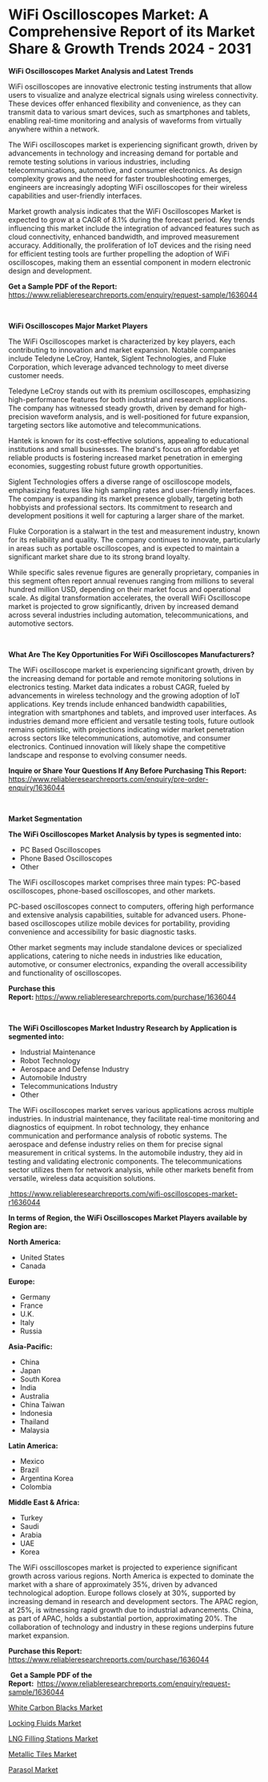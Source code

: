 <p><h1>WiFi Oscilloscopes Market: A Comprehensive Report of its Market Share & Growth Trends 2024 - 2031</h1></p><p><strong>WiFi Oscilloscopes Market Analysis and Latest Trends</strong></p>
<p><p>WiFi oscilloscopes are innovative electronic testing instruments that allow users to visualize and analyze electrical signals using wireless connectivity. These devices offer enhanced flexibility and convenience, as they can transmit data to various smart devices, such as smartphones and tablets, enabling real-time monitoring and analysis of waveforms from virtually anywhere within a network.</p><p>The WiFi oscilloscopes market is experiencing significant growth, driven by advancements in technology and increasing demand for portable and remote testing solutions in various industries, including telecommunications, automotive, and consumer electronics. As design complexity grows and the need for faster troubleshooting emerges, engineers are increasingly adopting WiFi oscilloscopes for their wireless capabilities and user-friendly interfaces.</p><p>Market growth analysis indicates that the WiFi Oscilloscopes Market is expected to grow at a CAGR of 8.1% during the forecast period. Key trends influencing this market include the integration of advanced features such as cloud connectivity, enhanced bandwidth, and improved measurement accuracy. Additionally, the proliferation of IoT devices and the rising need for efficient testing tools are further propelling the adoption of WiFi oscilloscopes, making them an essential component in modern electronic design and development.</p></p>
<p><strong>Get a Sample PDF of the Report:&nbsp;</strong> <a href="https://www.reliableresearchreports.com/enquiry/request-sample/1636044?utm_campaign=36&utm_medium=2&utm_source=Github&utm_content=ia&utm_term=17112024&utm_id=wifi-oscilloscopes">https://www.reliableresearchreports.com/enquiry/request-sample/1636044</a></p>
<p>&nbsp;</p>
<p><strong>WiFi Oscilloscopes Major Market Players</strong></p>
<p><p>The WiFi Oscilloscopes market is characterized by key players, each contributing to innovation and market expansion. Notable companies include Teledyne LeCroy, Hantek, Siglent Technologies, and Fluke Corporation, which leverage advanced technology to meet diverse customer needs.</p><p>Teledyne LeCroy stands out with its premium oscilloscopes, emphasizing high-performance features for both industrial and research applications. The company has witnessed steady growth, driven by demand for high-precision waveform analysis, and is well-positioned for future expansion, targeting sectors like automotive and telecommunications.</p><p>Hantek is known for its cost-effective solutions, appealing to educational institutions and small businesses. The brand's focus on affordable yet reliable products is fostering increased market penetration in emerging economies, suggesting robust future growth opportunities.</p><p>Siglent Technologies offers a diverse range of oscilloscope models, emphasizing features like high sampling rates and user-friendly interfaces. The company is expanding its market presence globally, targeting both hobbyists and professional sectors. Its commitment to research and development positions it well for capturing a larger share of the market.</p><p>Fluke Corporation is a stalwart in the test and measurement industry, known for its reliability and quality. The company continues to innovate, particularly in areas such as portable oscilloscopes, and is expected to maintain a significant market share due to its strong brand loyalty.</p><p>While specific sales revenue figures are generally proprietary, companies in this segment often report annual revenues ranging from millions to several hundred million USD, depending on their market focus and operational scale. As digital transformation accelerates, the overall WiFi Oscilloscope market is projected to grow significantly, driven by increased demand across several industries including automation, telecommunications, and automotive sectors.</p></p>
<p>&nbsp;</p>
<p><strong>What Are The Key Opportunities For WiFi Oscilloscopes Manufacturers?</strong></p>
<p><p>The WiFi oscilloscope market is experiencing significant growth, driven by the increasing demand for portable and remote monitoring solutions in electronics testing. Market data indicates a robust CAGR, fueled by advancements in wireless technology and the growing adoption of IoT applications. Key trends include enhanced bandwidth capabilities, integration with smartphones and tablets, and improved user interfaces. As industries demand more efficient and versatile testing tools, future outlook remains optimistic, with projections indicating wider market penetration across sectors like telecommunications, automotive, and consumer electronics. Continued innovation will likely shape the competitive landscape and response to evolving consumer needs.</p></p>
<p><strong>Inquire or Share Your Questions If Any Before Purchasing This Report:</strong> <a href="https://www.reliableresearchreports.com/enquiry/pre-order-enquiry/1636044?utm_campaign=36&utm_medium=2&utm_source=Github&utm_content=ia&utm_term=17112024&utm_id=wifi-oscilloscopes">https://www.reliableresearchreports.com/enquiry/pre-order-enquiry/1636044</a></p>
<p>&nbsp;</p>
<p><strong>Market Segmentation</strong></p>
<p><strong>The WiFi Oscilloscopes Market Analysis by types is segmented into:</strong></p>
<p><ul><li>PC Based Oscilloscopes</li><li>Phone Based Oscilloscopes</li><li>Other</li></ul></p>
<p><p>The WiFi oscilloscopes market comprises three main types: PC-based oscilloscopes, phone-based oscilloscopes, and other markets. </p><p>PC-based oscilloscopes connect to computers, offering high performance and extensive analysis capabilities, suitable for advanced users. Phone-based oscilloscopes utilize mobile devices for portability, providing convenience and accessibility for basic diagnostic tasks. </p><p>Other market segments may include standalone devices or specialized applications, catering to niche needs in industries like education, automotive, or consumer electronics, expanding the overall accessibility and functionality of oscilloscopes.</p></p>
<p><strong>Purchase this Report:&nbsp;</strong><a href="https://www.reliableresearchreports.com/purchase/1636044?utm_campaign=36&utm_medium=2&utm_source=Github&utm_content=ia&utm_term=17112024&utm_id=wifi-oscilloscopes">https://www.reliableresearchreports.com/purchase/1636044</a></p>
<p>&nbsp;</p>
<p><strong>The WiFi Oscilloscopes Market Industry Research by Application is segmented into:</strong></p>
<p><ul><li>Industrial Maintenance</li><li>Robot Technology</li><li>Aerospace and Defense Industry</li><li>Automobile Industry</li><li>Telecommunications Industry</li><li>Other</li></ul></p>
<p><p>The WiFi oscilloscopes market serves various applications across multiple industries. In industrial maintenance, they facilitate real-time monitoring and diagnostics of equipment. In robot technology, they enhance communication and performance analysis of robotic systems. The aerospace and defense industry relies on them for precise signal measurement in critical systems. In the automobile industry, they aid in testing and validating electronic components. The telecommunications sector utilizes them for network analysis, while other markets benefit from versatile, wireless data acquisition solutions.</p></p>
<p><a href="https://www.reliableresearchreports.com/wifi-oscilloscopes-market-r1636044?utm_campaign=36&utm_medium=2&utm_source=Github&utm_content=ia&utm_term=17112024&utm_id=wifi-oscilloscopes">&nbsp;https://www.reliableresearchreports.com/wifi-oscilloscopes-market-r1636044</a></p>
<p><strong>In terms of Region, the WiFi Oscilloscopes Market Players available by Region are:</strong></p>
<p>
    <p> <strong> North America: </strong>
        <ul>
            <li>United States</li>
            <li>Canada</li>
        </ul>
        </p> 
    <p> <strong> Europe: </strong>
        <ul>
            <li>Germany</li>
            <li>France</li>
            <li>U.K.</li>
            <li>Italy</li>
            <li>Russia</li>
        </ul>
        </p> 
    <p> <strong> Asia-Pacific: </strong>
        <ul>
            <li>China</li>
            <li>Japan</li>
            <li>South Korea</li>
            <li>India</li>
            <li>Australia</li>
            <li>China Taiwan</li>
            <li>Indonesia</li>
            <li>Thailand</li>
            <li>Malaysia</li>
        </ul>
        </p> 
    <p> <strong> Latin America: </strong>
        <ul>
            <li>Mexico</li>
            <li>Brazil</li>
            <li>Argentina Korea</li>
            <li>Colombia</li>
        </ul>
        </p> 
    <p> <strong> Middle East & Africa: </strong>
        <ul>
            <li>Turkey</li>
            <li>Saudi</li>
            <li>Arabia</li>
            <li>UAE</li>
            <li>Korea</li>
        </ul>
    </p>
    </p>
<p><p>The WiFi osscilloscopes market is projected to experience significant growth across various regions. North America is expected to dominate the market with a share of approximately 35%, driven by advanced technological adoption. Europe follows closely at 30%, supported by increasing demand in research and development sectors. The APAC region, at 25%, is witnessing rapid growth due to industrial advancements. China, as part of APAC, holds a substantial portion, approximating 20%. The collaboration of technology and industry in these regions underpins future market expansion.</p></p>
<p><strong>Purchase this Report: </strong><a href="https://www.reliableresearchreports.com/purchase/1636044?utm_campaign=36&utm_medium=2&utm_source=Github&utm_content=ia&utm_term=17112024&utm_id=wifi-oscilloscopes">https://www.reliableresearchreports.com/purchase/1636044</a></p>
<p>&nbsp;<strong>Get a Sample PDF of the Report:&nbsp;&nbsp;</strong><a href="https://www.reliableresearchreports.com/enquiry/request-sample/1636044?utm_campaign=36&utm_medium=2&utm_source=Github&utm_content=ia&utm_term=17112024&utm_id=wifi-oscilloscopes">https://www.reliableresearchreports.com/enquiry/request-sample/1636044</a></p>
<p><strong></strong></p>
<p><p><a href="https://github.com/SanjidaKhan901/Market-Research-Report-List-1/blob/main/white-carbon-blacks-market.md?utm_campaign=36&utm_medium=2&utm_source=Github&utm_content=ia&utm_term=17112024&utm_id=wifi-oscilloscopes">White Carbon Blacks Market</a></p><p><a href="https://github.com/tamvrosiya/Market-Research-Report-List-6/blob/main/locking-fluids-market.md?utm_campaign=36&utm_medium=2&utm_source=Github&utm_content=ia&utm_term=17112024&utm_id=wifi-oscilloscopes">Locking Fluids Market</a></p><p><a href="https://www.linkedin.com/pulse/global-perspectives-lng-filling-stations-market-trends-forecast-qmskf?utm_campaign=36&utm_medium=2&utm_source=Github&utm_content=ia&utm_term=17112024&utm_id=wifi-oscilloscopes">LNG Filling Stations Market</a></p><p><a href="https://issuu.com/reportprime-2/docs/metallic-tiles-market-size-2030.ppt_5a818fc8ffe882?utm_campaign=36&utm_medium=2&utm_source=Github&utm_content=ia&utm_term=17112024&utm_id=wifi-oscilloscopes">Metallic Tiles Market</a></p><p><a href="https://issuu.com/reportprime-2/docs/parasol-market-size-2030.pptx_ddb68f85ab3dad?utm_campaign=36&utm_medium=2&utm_source=Github&utm_content=ia&utm_term=17112024&utm_id=wifi-oscilloscopes">Parasol Market</a></p></p>